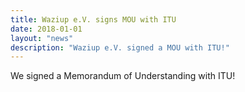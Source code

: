 ```yaml
---
title: Waziup e.V. signs MOU with ITU
date: 2018-01-01
layout: "news"
description: "Waziup e.V. signed a MOU with ITU!"
---
```


We signed a Memorandum of Understanding with ITU!

